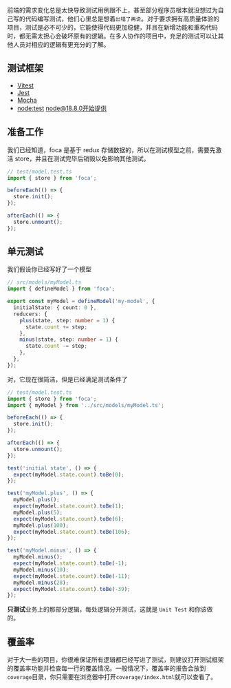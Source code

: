 前端的需求变化总是太快导致测试用例跟不上，甚至部分程序员根本就没想过为自己写的代码编写测试，他们心里总是想着`出错了再说`。对于要求拥有高质量体验的项目，测试是必不可少的，它能使得代码更加稳健，并且在新增功能和重构代码时，都无需太担心会破坏原有的逻辑。在多人协作的项目中，充足的测试可以让其他人员对相应的逻辑有更充分的了解。

## 测试框架

- [Vitest](https://cn.vitest.dev/)
- [Jest](https://jestjs.io/zh-Hans/)
- [Mocha](https://mochajs.org/)
- [node:test](https://nodejs.org/dist/latest-v18.x/docs/api/test.html#test-runner) node@18.8.0开始提供

## 准备工作

我们已经知道，foca 是基于 redux 存储数据的，所以在测试模型之前，需要先激活 store，并且在测试完毕后销毁以免影响其他测试。

```typescript
// test/model.test.ts
import { store } from 'foca';

beforeEach(() => {
  store.init();
});

afterEach(() => {
  store.unmount();
});
```

## 单元测试

我们假设你已经写好了一个模型

```typescript
// src/models/myModel.ts
import { defineModel } from 'foca';

export const myModel = defineModel('my-model', {
  initialState: { count: 0 },
  reducers: {
    plus(state, step: number = 1) {
      state.count += step;
    },
    minus(state, step: number = 1) {
      state.count -= step;
    },
  },
});
```

对，它现在很简洁，但是已经满足测试条件了

```typescript
// test/model.test.ts
import { store } from 'foca';
import { myModel } from '../src/models/myModel.ts';

beforeEach(() => {
  store.init();
});

afterEach(() => {
  store.unmount();
});

test('initial state', () => {
  expect(myModel.state.count).toBe(0);
});

test('myModel.plus', () => {
  myModel.plus();
  expect(myModel.state.count).toBe(1);
  myModel.plus(5);
  expect(myModel.state.count).toBe(6);
  myModel.plus(100);
  expect(myModel.state.count).toBe(106);
});

test('myModel.minus', () => {
  myModel.minus();
  expect(myModel.state.count).toBe(-1);
  myModel.minus(10);
  expect(myModel.state.count).toBe(-11);
  myModel.minus(28);
  expect(myModel.state.count).toBe(-39);
});
```

**只测试**业务上的那部分逻辑，每处逻辑分开测试，这就是 `Unit Test` 和你该做的。

## 覆盖率

对于大一些的项目，你很难保证所有逻辑都已经写进了测试，则建议打开测试框架的覆盖率功能并检查每一行的覆盖情况。一般情况下，覆盖率的报告会放到`coverage`目录，你只需要在浏览器中打开`coverage/index.html`就可以查看了。
